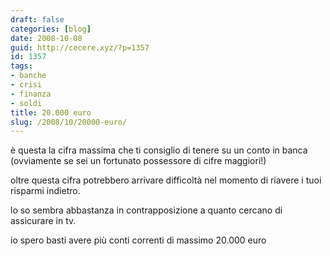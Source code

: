 ```yaml
---
draft: false
categories: [blog]
date: 2008-10-08
guid: http://cecere.xyz/?p=1357
id: 1357
tags:
- banche
- crisi
- finanza
- soldi
title: 20.000 euro
slug: /2008/10/20000-euro/
---
```


è questa la cifra massima che ti consiglio di tenere su un conto in banca (ovviamente se sei un fortunato possessore di cifre maggiori!)
  
oltre questa cifra potrebbero arrivare difficoltà nel momento di riavere i tuoi risparmi indietro.

lo so sembra abbastanza in contrapposizione a quanto cercano di assicurare in tv.

io spero basti avere più conti correnti di massimo 20.000 euro